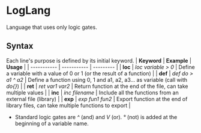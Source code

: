 # LogLang
Language that uses only logic gates.
## Syntax
Each line's purpose is defined by its initial keyword.
| **Keyword** | **Example**             | **Usage**                                                                          |
| ----------- | -----------             | ---------                                                                          |
| **loc**     | *loc variable > 0*      | Define a variable with a value of 0 or 1 (or the result of a function)             |
| **def**     | *def do > a1 ^ a2*      | Define a function using 0, 1 and a1, a2, a3... as variable (call with *do{}*)      |
| **ret**     | *ret var1 var2*         | Return function at the end of the file, can take multiple values                   |
| **inc**     | *inc filename*          | Include all the functions from an external file (library)                          |
| **exp**     | *exp fun1 fun2*         | Export function at the end of library files, can take multiple functions to export |
+ Standard logic gates are *^* (and) and *V* (or). *°* (not) is added at the beginning of a variable name.
